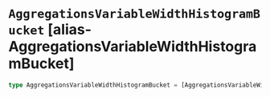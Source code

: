 # `AggregationsVariableWidthHistogramBucket` [alias-AggregationsVariableWidthHistogramBucket]
```typescript
type AggregationsVariableWidthHistogramBucket = [AggregationsVariableWidthHistogramBucketKeys](./AggregationsVariableWidthHistogramBucketKeys.md) & { [property: string]: [AggregationsAggregate](./AggregationsAggregate.md) | [double](./double.md) | string | [long](./long.md);};
```
